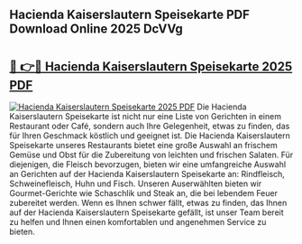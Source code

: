 ## Hacienda Kaiserslautern Speisekarte PDF Download Online 2025 DcVVg

# <h2><a href="http://gcd4k7.nevu.top/?p=Hacienda+Kaiserslautern+Speisekarte">🔗 👉🔴 Hacienda Kaiserslautern Speisekarte 2025 PDF</a></h2>

[![Hacienda Kaiserslautern Speisekarte 2025 PDF](https://i.imgur.com/dBaPXMq.png)](http://gcd4k7.nevu.top/?p=Hacienda+Kaiserslautern+Speisekarte)
Die Hacienda Kaiserslautern Speisekarte ist nicht nur eine Liste von Gerichten in einem Restaurant oder Café, sondern auch Ihre Gelegenheit, etwas zu finden, das für Ihren Geschmack köstlich und geeignet ist. Die Hacienda Kaiserslautern Speisekarte unseres Restaurants bietet eine große Auswahl an frischem Gemüse und Obst für die Zubereitung von leichten und frischen Salaten. Für diejenigen, die Fleisch bevorzugen, bieten wir eine umfangreiche Auswahl an Gerichten auf der Hacienda Kaiserslautern Speisekarte an: Rindfleisch, Schweinefleisch, Huhn und Fisch. Unseren Auserwählten bieten wir Gourmet-Gerichte wie Schaschlik und Steak an, die bei lebendem Feuer zubereitet werden. Wenn es Ihnen schwer fällt, etwas zu finden, das Ihnen auf der Hacienda Kaiserslautern Speisekarte gefällt, ist unser Team bereit zu helfen und Ihnen einen komfortablen und angenehmen Service zu bieten.
